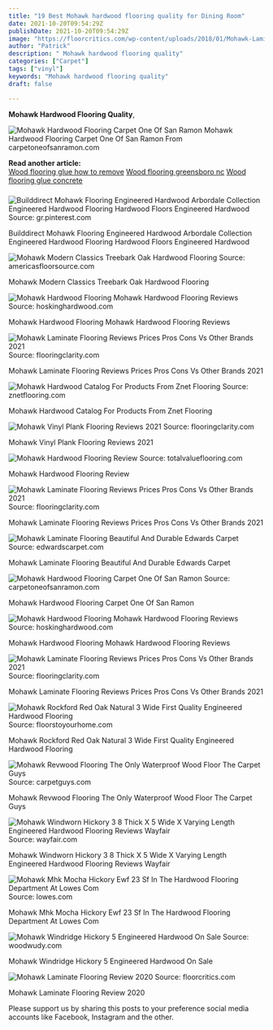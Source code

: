 ```yaml
---
title: "19 Best Mohawk hardwood flooring quality for Dining Room"
date: 2021-10-20T09:54:29Z
publishDate: 2021-10-20T09:54:29Z
image: "https://floorcritics.com/wp-content/uploads/2018/01/Mohawk-Laminate-Review.jpg"
author: "Patrick"
description: " Mohawk hardwood flooring quality"
categories: ["Carpet"]
tags: ["vinyl"]
keywords: "Mohawk hardwood flooring quality"
draft: false

---
```

<!-- Head tag Code -->
**Mohawk Hardwood Flooring Quality**, 

![Mohawk Hardwood Flooring Carpet One Of San Ramon](https://d26v2qk64p5pz1.cloudfront.net/-/media/CarpetOne/Microsites/CA/CPTONE_0275/SanRamonMohawkHardwood.jpg?h=300&amp;w=300&amp;la=en&amp;hash=98B54A3845E3F668ABE783C720CD03DD10EA7DAC "Mohawk Hardwood Flooring Carpet One Of San Ramon")
Mohawk Hardwood Flooring Carpet One Of San Ramon From carpetoneofsanramon.com

**Read another article:**  
[Wood flooring glue how to remove](/wood-flooring-glue-how-to-remove/)
[Wood flooring greensboro nc](/wood-flooring-greensboro-nc/)
[Wood flooring glue concrete](/wood-flooring-glue-concrete/)




### 

 


![Builddirect Mohawk Flooring Engineered Hardwood Arbordale Collection Engineered Hardwood Flooring Hardwood Floors Engineered Hardwood](https://i.pinimg.com/originals/b7/22/81/b72281e25d262534ad93c2214a916656.jpg "Builddirect Mohawk Flooring Engineered Hardwood Arbordale Collection Engineered Hardwood Flooring Hardwood Floors Engineered Hardwood")
Source: gr.pinterest.com

Builddirect Mohawk Flooring Engineered Hardwood Arbordale Collection Engineered Hardwood Flooring Hardwood Floors Engineered Hardwood  

![Mohawk Modern Classics Treebark Oak Hardwood Flooring](https://mm-media-res.cloudinary.com/image/fetch/c_fill,h_800,w_1440/http://mmllc-images.s3.amazonaws.com/afs/Modern-ClassicsTreebark-Oak.jpg "Mohawk Modern Classics Treebark Oak Hardwood Flooring")
Source: americasfloorsource.com

Mohawk Modern Classics Treebark Oak Hardwood Flooring  

![Mohawk Hardwood Flooring Mohawk Hardwood Flooring Reviews](https://www.hoskinghardwood.com/uploads/products/Mohawk/Artiquity/rs_mohawkartiquity.jpg "Mohawk Hardwood Flooring Mohawk Hardwood Flooring Reviews")
Source: hoskinghardwood.com

Mohawk Hardwood Flooring Mohawk Hardwood Flooring Reviews  

![Mohawk Laminate Flooring Reviews Prices Pros Cons Vs Other Brands 2021](https://www.flooringclarity.com/wp-content/uploads/2019/04/Mohawk_Carrolton_800x400.jpg "Mohawk Laminate Flooring Reviews Prices Pros Cons Vs Other Brands 2021")
Source: flooringclarity.com

Mohawk Laminate Flooring Reviews Prices Pros Cons Vs Other Brands 2021  

![Mohawk Hardwood Catalog For Products From Znet Flooring](https://znetflooring.com/pub/media/catalog/category/mohawk-hardwood-header-new_1.png "Mohawk Hardwood Catalog For Products From Znet Flooring")
Source: znetflooring.com

Mohawk Hardwood Catalog For Products From Znet Flooring  

![Mohawk Vinyl Plank Flooring Reviews 2021](https://www.flooringclarity.com/wp-content/uploads/2019/06/Vinyl-Mohawk-Banner-800x400-NT.jpg "Mohawk Vinyl Plank Flooring Reviews 2021")
Source: flooringclarity.com

Mohawk Vinyl Plank Flooring Reviews 2021  

![Mohawk Hardwood Flooring Review](https://www.totalvalueflooring.com/uploads/Editor/Images/Wood%20Articles/mohawk1.jpg "Mohawk Hardwood Flooring Review")
Source: totalvalueflooring.com

Mohawk Hardwood Flooring Review  

![Mohawk Laminate Flooring Reviews Prices Pros Cons Vs Other Brands 2021](https://www.flooringclarity.com/wp-content/uploads/2019/05/Laminate-Mohawk-Banner-800x400-NT.jpg "Mohawk Laminate Flooring Reviews Prices Pros Cons Vs Other Brands 2021")
Source: flooringclarity.com

Mohawk Laminate Flooring Reviews Prices Pros Cons Vs Other Brands 2021  

![Mohawk Laminate Flooring Beautiful And Durable Edwards Carpet](https://edwardscarpet.com/wp-content/uploads/bb-plugin/cache/mohawk-laminate-panorama.jpg "Mohawk Laminate Flooring Beautiful And Durable Edwards Carpet")
Source: edwardscarpet.com

Mohawk Laminate Flooring Beautiful And Durable Edwards Carpet  

![Mohawk Hardwood Flooring Carpet One Of San Ramon](https://d26v2qk64p5pz1.cloudfront.net/-/media/CarpetOne/Microsites/CA/CPTONE_0275/SanRamonMohawkHardwood.jpg?h=300&amp;w=300&amp;la=en&amp;hash=98B54A3845E3F668ABE783C720CD03DD10EA7DAC "Mohawk Hardwood Flooring Carpet One Of San Ramon")
Source: carpetoneofsanramon.com

Mohawk Hardwood Flooring Carpet One Of San Ramon  

![Mohawk Hardwood Flooring Mohawk Hardwood Flooring Reviews](https://www.hoskinghardwood.com/uploads/products/Mohawk/Lineage/rs_mohawklineage.jpg "Mohawk Hardwood Flooring Mohawk Hardwood Flooring Reviews")
Source: hoskinghardwood.com

Mohawk Hardwood Flooring Mohawk Hardwood Flooring Reviews  

![Mohawk Laminate Flooring Reviews Prices Pros Cons Vs Other Brands 2021](https://www.flooringclarity.com/wp-content/uploads/2019/04/Mohawk_RevWood_Plus-Antique_Craft_800x400-3.jpg "Mohawk Laminate Flooring Reviews Prices Pros Cons Vs Other Brands 2021")
Source: flooringclarity.com

Mohawk Laminate Flooring Reviews Prices Pros Cons Vs Other Brands 2021  

![Mohawk Rockford Red Oak Natural 3 Wide First Quality Engineered Hardwood Flooring](https://www.floorstoyourhome.com/media/catalog/product/cache/1/image/5e06319eda06f020e43594a9c230972d/f/i/file_633_21.jpg "Mohawk Rockford Red Oak Natural 3 Wide First Quality Engineered Hardwood Flooring")
Source: floorstoyourhome.com

Mohawk Rockford Red Oak Natural 3 Wide First Quality Engineered Hardwood Flooring  

![Mohawk Revwood Flooring The Only Waterproof Wood Floor The Carpet Guys](https://www.carpetguys.com/blog/wp-content/uploads/2018/12/brown-revwood-floors.jpg "Mohawk Revwood Flooring The Only Waterproof Wood Floor The Carpet Guys")
Source: carpetguys.com

Mohawk Revwood Flooring The Only Waterproof Wood Floor The Carpet Guys  

![Mohawk Windworn Hickory 3 8 Thick X 5 Wide X Varying Length Engineered Hardwood Flooring Reviews Wayfair](https://secure.img1-fg.wfcdn.com/im/11040301/compr-r85/1031/103192191/windworn-hickory-38-thick-x-5-wide-x-varying-length-engineered-hardwood-flooring.jpg "Mohawk Windworn Hickory 3 8 Thick X 5 Wide X Varying Length Engineered Hardwood Flooring Reviews Wayfair")
Source: wayfair.com

Mohawk Windworn Hickory 3 8 Thick X 5 Wide X Varying Length Engineered Hardwood Flooring Reviews Wayfair  

![Mohawk Mhk Mocha Hickory Ewf 23 Sf In The Hardwood Flooring Department At Lowes Com](https://mobileimages.lowes.com/productimages/0d5627ec-8d95-4301-894c-77d2de44f983/40009581.jpg?size=pdhi "Mohawk Mhk Mocha Hickory Ewf 23 Sf In The Hardwood Flooring Department At Lowes Com")
Source: lowes.com

Mohawk Mhk Mocha Hickory Ewf 23 Sf In The Hardwood Flooring Department At Lowes Com  

![Mohawk Windridge Hickory 5 Engineered Hardwood On Sale](https://cdn.shopify.com/s/files/1/1679/3601/products/Golden-Hickory-Windridge-Hickory-5_Engineered-Plank-1_1400x.jpg?v=1540416648 "Mohawk Windridge Hickory 5 Engineered Hardwood On Sale")
Source: woodwudy.com

Mohawk Windridge Hickory 5 Engineered Hardwood On Sale  

![Mohawk Laminate Flooring Review 2020](https://floorcritics.com/wp-content/uploads/2018/01/Mohawk-Laminate-Review.jpg "Mohawk Laminate Flooring Review 2020")
Source: floorcritics.com

Mohawk Laminate Flooring Review 2020  

Please support us by sharing this posts to your preference social media accounts like Facebook, Instagram and the other.

